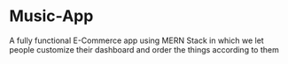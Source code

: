 # Music-App
A fully functional E-Commerce app using MERN Stack in which we let people customize their dashboard and order the things according to them 
